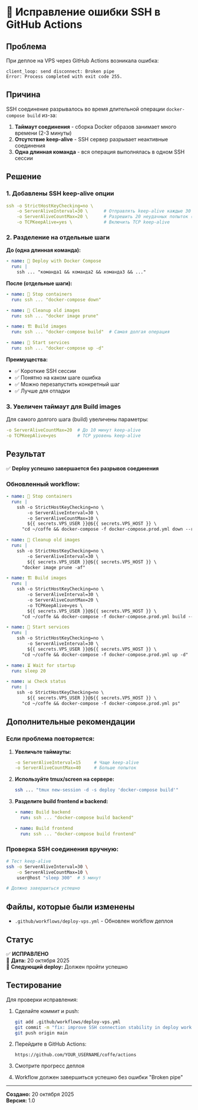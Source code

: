 # 🔧 Исправление ошибки SSH в GitHub Actions

## Проблема

При деплое на VPS через GitHub Actions возникала ошибка:

```
client_loop: send disconnect: Broken pipe
Error: Process completed with exit code 255.
```

## Причина

SSH соединение разрывалось во время длительной операции `docker-compose build` из-за:

1. **Таймаут соединения** - сборка Docker образов занимает много времени (2-3 минуты)
2. **Отсутствие keep-alive** - SSH сервер разрывает неактивные соединения
3. **Одна длинная команда** - вся операция выполнялась в одном SSH сессии

## Решение

### 1. Добавлены SSH keep-alive опции

```yaml
ssh -o StrictHostKeyChecking=no \
    -o ServerAliveInterval=30 \      # Отправлять keep-alive каждые 30 секунд
    -o ServerAliveCountMax=20 \      # Разрешить 20 неудачных попыток (10 минут)
    -o TCPKeepAlive=yes \            # Включить TCP keep-alive
```

### 2. Разделение на отдельные шаги

**До (одна длинная команда):**
```yaml
- name: 🐳 Deploy with Docker Compose
  run: |
    ssh ... "команда1 && команда2 && команда3 && ..."
```

**После (отдельные шаги):**
```yaml
- name: 🛑 Stop containers
  run: ssh ... "docker-compose down"

- name: 🧹 Cleanup old images
  run: ssh ... "docker image prune"

- name: 🏗️ Build images
  run: ssh ... "docker-compose build"  # Самая долгая операция

- name: 🚀 Start services
  run: ssh ... "docker-compose up -d"
```

**Преимущества:**
- ✅ Короткие SSH сессии
- ✅ Понятно на каком шаге ошибка
- ✅ Можно перезапустить конкретный шаг
- ✅ Лучше для отладки

### 3. Увеличен таймаут для Build images

Для самого долгого шага (build) увеличены параметры:

```yaml
-o ServerAliveCountMax=20  # До 10 минут keep-alive
-o TCPKeepAlive=yes        # TCP уровень keep-alive
```

## Результат

✅ **Deploy успешно завершается без разрывов соединения**

### Обновленный workflow:

```yaml
- name: 🛑 Stop containers
  run: |
    ssh -o StrictHostKeyChecking=no \
        -o ServerAliveInterval=30 \
        -o ServerAliveCountMax=10 \
        ${{ secrets.VPS_USER }}@${{ secrets.VPS_HOST }} \
      "cd ~/coffe && docker-compose -f docker-compose.prod.yml down --remove-orphans || true"

- name: 🧹 Cleanup old images
  run: |
    ssh -o StrictHostKeyChecking=no \
        -o ServerAliveInterval=30 \
        ${{ secrets.VPS_USER }}@${{ secrets.VPS_HOST }} \
      "docker image prune -af"

- name: 🏗️ Build images
  run: |
    ssh -o StrictHostKeyChecking=no \
        -o ServerAliveInterval=30 \
        -o ServerAliveCountMax=20 \
        -o TCPKeepAlive=yes \
        ${{ secrets.VPS_USER }}@${{ secrets.VPS_HOST }} \
      "cd ~/coffe && docker-compose -f docker-compose.prod.yml build --no-cache --pull"

- name: 🚀 Start services
  run: |
    ssh -o StrictHostKeyChecking=no \
        -o ServerAliveInterval=30 \
        ${{ secrets.VPS_USER }}@${{ secrets.VPS_HOST }} \
      "cd ~/coffe && docker-compose -f docker-compose.prod.yml up -d"

- name: ⏳ Wait for startup
  run: sleep 20

- name: 📊 Check status
  run: |
    ssh -o StrictHostKeyChecking=no \
        ${{ secrets.VPS_USER }}@${{ secrets.VPS_HOST }} \
      "cd ~/coffe && docker-compose -f docker-compose.prod.yml ps"
```

## Дополнительные рекомендации

### Если проблема повторяется:

1. **Увеличьте таймауты:**
   ```yaml
   -o ServerAliveInterval=15     # Чаще keep-alive
   -o ServerAliveCountMax=40     # Больше попыток
   ```

2. **Используйте tmux/screen на сервере:**
   ```bash
   ssh ... "tmux new-session -d -s deploy 'docker-compose build'"
   ```

3. **Разделите build frontend и backend:**
   ```yaml
   - name: Build backend
     run: ssh ... "docker-compose build backend"
   
   - name: Build frontend
     run: ssh ... "docker-compose build frontend"
   ```

### Проверка SSH соединения вручную:

```bash
# Тест keep-alive
ssh -o ServerAliveInterval=30 \
    -o ServerAliveCountMax=10 \
    user@host "sleep 300"  # 5 минут

# Должно завершиться успешно
```

## Файлы, которые были изменены

- `.github/workflows/deploy-vps.yml` - Обновлен workflow деплоя

## Статус

✅ **ИСПРАВЛЕНО**  
📅 **Дата:** 20 октября 2025  
🔄 **Следующий deploy:** Должен пройти успешно

## Тестирование

Для проверки исправления:

1. Сделайте коммит и push:
   ```bash
   git add .github/workflows/deploy-vps.yml
   git commit -m "fix: improve SSH connection stability in deploy workflow"
   git push origin main
   ```

2. Перейдите в GitHub Actions:
   ```
   https://github.com/YOUR_USERNAME/coffe/actions
   ```

3. Смотрите прогресс деплоя

4. Workflow должен завершиться успешно без ошибки "Broken pipe"

---

**Создано:** 20 октября 2025  
**Версия:** 1.0

